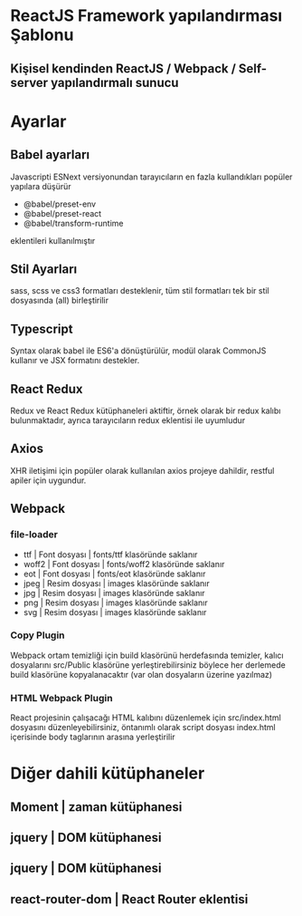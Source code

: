 # ReactJS Framework yapılandırması Şablonu

## Kişisel kendinden ReactJS / Webpack / Self-server yapılandırmalı sunucu

# Ayarlar

## Babel ayarları
Javascripti ESNext versiyonundan tarayıcıların en fazla kullandıkları popüler yapılara düşürür

- @babel/preset-env
- @babel/preset-react
- @babel/transform-runtime

eklentileri kullanılmıştır 

## Stil Ayarları

sass, scss ve css3 formatları desteklenir, tüm stil formatları tek bir stil dosyasında (all) birleştirilir

## Typescript

Syntax olarak babel ile ES6'a dönüştürülür, modül olarak CommonJS  kullanır ve JSX formatını destekler.

## React Redux

Redux ve React Redux kütüphaneleri aktiftir, örnek olarak bir redux kalıbı bulunmaktadır, ayrıca tarayıcıların redux eklentisi ile uyumludur


## Axios

XHR iletişimi için popüler olarak kullanılan axios projeye dahildir, restful apiler için uygundur.

## Webpack 

### file-loader

- ttf | Font dosyası | fonts/ttf klasöründe saklanır
- woff2 | Font dosyası | fonts/woff2 klasöründe saklanır
- eot | Font dosyası | fonts/eot klasöründe saklanır
- jpeg | Resim dosyası | images klasöründe saklanır
- jpg | Resim dosyası | images klasöründe saklanır
- png | Resim dosyası | images klasöründe saklanır
- svg | Resim dosyası | images klasöründe saklanır

### Copy Plugin

Webpack ortam temizliği için build klasörünü herdefasında temizler, kalıcı dosyalarını src/Public klasörüne yerleştirebilirsiniz böylece her derlemede build klasörüne kopyalanacaktır (var olan dosyaların üzerine yazılmaz)

### HTML Webpack Plugin

React projesinin çalışacağı HTML kalıbını düzenlemek için src/index.html dosyasını düzenleyebilirsiniz, öntanımlı olarak script dosyası index.html içerisinde body taglarının arasına yerleştirilir

# Diğer dahili kütüphaneler

## Moment | zaman kütüphanesi
## jquery | DOM kütüphanesi
## jquery | DOM kütüphanesi
## react-router-dom | React Router eklentisi